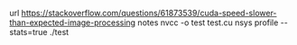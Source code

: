 url
https://stackoverflow.com/questions/61873539/cuda-speed-slower-than-expected-image-processing
notes
nvcc -o test test.cu
nsys profile --stats=true ./test